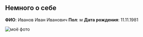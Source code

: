 ## Немного о себе

**ФИО**: Иванов Иван Иванович
**Пол**: м
**Дата рождения**: 11.11.1981

![моё фото](https://www.google.com/imgres?imgurl=https%3A%2F%2Favatars.dzeninfra.ru%2Fget-zen_doc%2F98165%2Fpub_5b27c54db3638a00a9a5dea9_5b27c58ebda12c00a88d1431%2Fscale_1200&tbnid=h7hFrVf_m_MPGM&vet=12ahUKEwid5pHD1_GDAxVRMRAIHUmaBcMQMygNegQIARBm..i&imgrefurl=https%3A%2F%2Fdzen.ru%2Fa%2FWyfFTbNjigCppd6p&docid=asNMzu43skR7fM&w=670&h=446&q=%D0%BE%D0%B1%D0%B5%D0%B7%D1%8C%D1%8F%D0%BD%D0%B0%20%D1%81%20%D1%83%D0%BC%D0%BD%D1%8B%D0%BC%20%D0%BB%D0%B8%D1%86%D0%BE%D0%BC&ved=2ahUKEwid5pHD1_GDAxVRMRAIHUmaBcMQMygNegQIARBm)